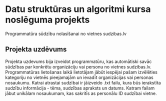 # Datu struktūras un algoritmi kursa noslēguma projekts
Programmatūra sūdzību nolasīšanai no vietnes sudzibas.lv
## Projekta uzdēvums
Projekta uzdevums bija izveidot programmatūru, kas automātiski savāc sūdzības par konkrētu organizāciju vai personu no vietnes sudzibas.lv. Programmatūras lietošanas laikā lietotājam jābūt iespējai pašam izvēlēties kategoriju no vietnēs pieejamajām un ievadīt organizācijas vai personas nosaukumu. Katrai atrastai sudzībai ir jāizveido .txt failu, kura būs ierakstīta sudzību informācija - tēma, sudzības apraksts un datums. Katram failam jābut unikālam nosaukumam, kas sakritīs as personālu ID sudzībai vietne.